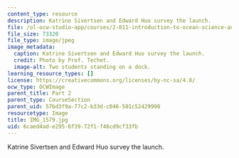 ```yaml
---
content_type: resource
description: Katrine Sivertsen and Edward Huo survey the launch.
file: /ol-ocw-studio-app/courses/2-011-introduction-to-ocean-science-and-engineering-spring-2006/6caed4ade2956f3972f1f46cd9cf33fb_IMG_1579.jpg
file_size: 73320
file_type: image/jpeg
image_metadata:
  caption: Katrine Sivertsen and Edward Huo survey the launch.
  credit: Photo by Prof. Techet.
  image-alt: Two students standing on a dock.
learning_resource_types: []
license: https://creativecommons.org/licenses/by-nc-sa/4.0/
ocw_type: OCWImage
parent_title: Part 2
parent_type: CourseSection
parent_uid: 57bd3f9a-77c2-b33d-c046-501c52429998
resourcetype: Image
title: IMG_1579.jpg
uid: 6caed4ad-e295-6f39-72f1-f46cd9cf33fb
---
```

Katrine Sivertsen and Edward Huo survey the launch.